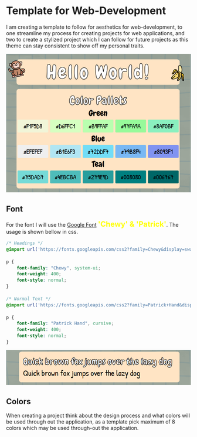 # Template for Web-Development
I am creating a template to follow for aesthetics for web-development, to one streamline my process for creating projects for web applications, and two to create a stylized project which I can follow for future projects as this theme can stay consistent to show off my personal traits.

![Website Template](images/website-template.png)

## Font
For the font I will use the [Google Font](https://fonts.google.com/) <span style="color:yellow; font-weight:bold; font-size:20px;">'Chewy' & 'Patrick'</span>. The usage is shown bellow in css.
```css
/* Headings */
@import url('https://fonts.googleapis.com/css2?family=Chewy&display=swap');

p {
    font-family: "Chewy", system-ui;
    font-weight: 400;
    font-style: normal;
}

/* Normal Text */
@import url('https://fonts.googleapis.com/css2?family=Patrick+Hand&display=swap');

p {
    font-family: "Patrick Hand", cursive;
    font-weight: 400;
    font-style: normal;
}

```
![Fonts Image](images/fonts.png)

## Colors
When creating a project think about the design process and what colors will be used through out the application, as a template pick maximum of 8 colors which may be used through-out the application.
```css

```